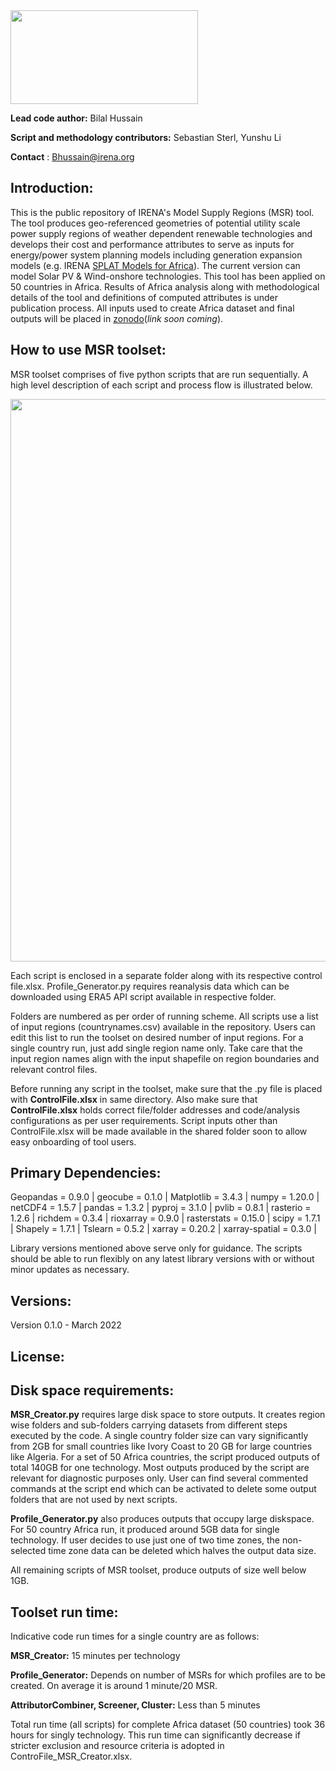 <img src="https://user-images.githubusercontent.com/77098670/158803434-7125693b-283c-4d36-8780-2c57ad2015c9.gif" width="300" height="150">

**Lead code author:** Bilal Hussain

**Script and methodology contributors:** Sebastian Sterl, Yunshu Li

**Contact** : [Bhussain@irena.org](mailto:Bhussain@irena.org)

## Introduction:

This is the public repository of IRENA&#39;s Model Supply Regions (MSR) tool. The tool produces geo-referenced geometries of potential utility scale power supply regions of weather dependent renewable technologies and develops their cost and performance attributes to serve as inputs for energy/power system planning models including generation expansion models (e.g. IRENA [SPLAT Models for Africa](https://irena.org/energytransition/Energy-System-Models-and-Data/System-Planning-Test-Model)). The current version can model Solar PV &amp; Wind-onshore technologies. This tool has been applied on 50 countries in Africa. Results of Africa analysis along with methodological details of the tool and definitions of computed attributes is under publication process. All inputs used to create Africa dataset and final outputs will be placed in [zonodo](https://zenodo.org/)(_link soon coming_).

## How to use MSR toolset:

MSR toolset comprises of five python scripts that are run sequentially. A high level description of each script and process flow is illustrated below.

<img src="https://user-images.githubusercontent.com/77098670/158806616-53ffbad7-beac-4263-8cb2-0f92a8e0aa46.gif" width="650" height="900">

Each script is enclosed in a separate folder along with its respective control file.xlsx. Profile\_Generator.py requires reanalysis data which can be downloaded using ERA5 API script available in respective folder.

Folders are numbered as per order of running scheme. All scripts use a list of input regions (countrynames.csv) available in the repository. Users can edit this list to run the toolset on desired number of input regions. For a single country run, just add single region name only. Take care that the input region names align with the input shapefile on region boundaries and relevant control files.

Before running any script in the toolset, make sure that the .py file is placed with **ControlFile.xlsx** in same directory. Also make sure that **ControlFile.xlsx** holds correct file/folder addresses and code/analysis configurations as per user requirements. Script inputs other than ControlFile.xlsx will be made available in the shared folder soon to allow easy onboarding of tool users.

## Primary Dependencies:

Geopandas = 0.9.0 | geocube = 0.1.0 | Matplotlib = 3.4.3 | numpy = 1.20.0 | netCDF4 = 1.5.7 | pandas = 1.3.2 | pyproj = 3.1.0 | pvlib = 0.8.1 | rasterio = 1.2.6 | richdem = 0.3.4 | rioxarray = 0.9.0 | rasterstats = 0.15.0 | scipy = 1.7.1 | Shapely = 1.7.1 | Tslearn = 0.5.2 | xarray = 0.20.2 | xarray-spatial = 0.3.0 |

Library versions mentioned above serve only for guidance. The scripts should be able to run flexibly on any latest library versions with or without minor updates as necessary.

## Versions:

Version 0.1.0 - March 2022

## License:

## Disk space requirements:

**MSR\_Creator.py** requires large disk space to store outputs. It creates region wise folders and sub-folders carrying datasets from different steps executed by the code. A single country folder size can vary significantly from 2GB for small countries like Ivory Coast to 20 GB for large countries like Algeria. For a set of 50 Africa countries, the script produced outputs of total 140GB for one technology. Most outputs produced by the script are relevant for diagnostic purposes only. User can find several commented commands at the script end which can be activated to delete some output folders that are not used by next scripts.

**Profile\_Generator.py** also produces outputs that occupy large diskspace. For 50 country Africa run, it produced around 5GB data for single technology. If user decides to use just one of two time zones, the non-selected time zone data can be deleted which halves the output data size.

All remaining scripts of MSR toolset, produce outputs of size well below 1GB.

## Toolset run time:

Indicative code run times for a single country are as follows:

**MSR\_Creator:** 15 minutes per technology

**Profile\_Generator:** Depends on number of MSRs for which profiles are to be created. On average it is around 1 minute/20 MSR.

**AttributorCombiner, Screener, Cluster:** Less than 5 minutes

Total run time (all scripts) for complete Africa dataset (50 countries) took 36 hours for singly technology. This run time can significantly decrease if stricter exclusion and resource criteria is adopted in ControFile\_MSR\_Creator.xlsx.
